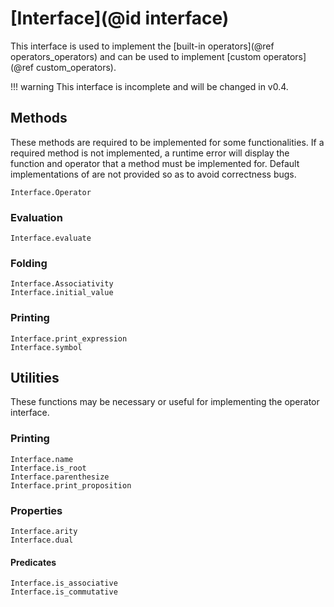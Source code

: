 
# [Interface](@id interface)

This interface is used to implement the [built-in operators](@ref operators_operators) and can be used to implement [custom operators](@ref custom_operators).

!!! warning
    This interface is incomplete and will be changed in v0.4.

## Methods

These methods are required to be implemented for some functionalities. If a required method is not implemented, a runtime error will display the function and operator that a method must be implemented for. Default implementations of are not provided so as to avoid correctness bugs.

```@docs
Interface.Operator
```

### Evaluation

```@docs
Interface.evaluate
```

### Folding

```@docs
Interface.Associativity
Interface.initial_value
```

### Printing

```@docs
Interface.print_expression
Interface.symbol
```

## Utilities

These functions may be necessary or useful for implementing the operator interface.

### Printing

```@docs
Interface.name
Interface.is_root
Interface.parenthesize
Interface.print_proposition
```

### Properties

```@docs
Interface.arity
Interface.dual
```

#### Predicates

```@docs
Interface.is_associative
Interface.is_commutative
```
